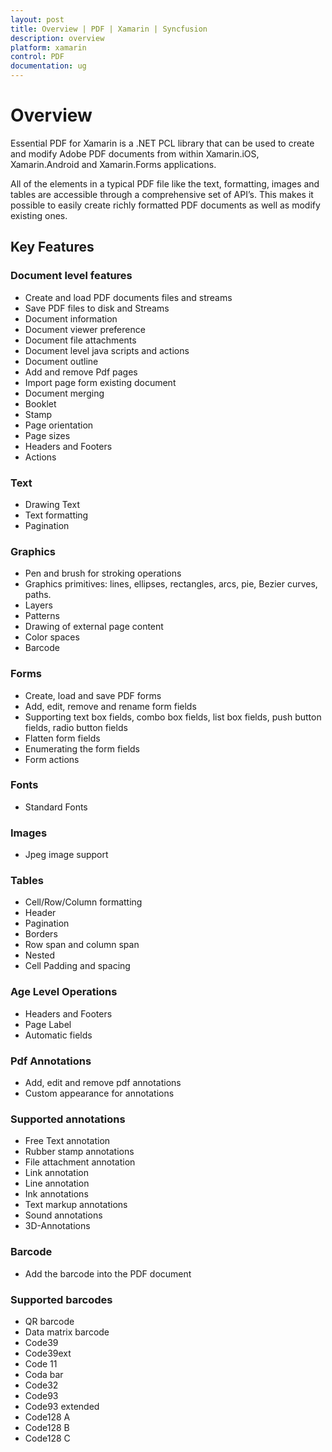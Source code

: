 ```yaml
---
layout: post
title: Overview | PDF | Xamarin | Syncfusion
description: overview
platform: xamarin
control: PDF
documentation: ug
---
```


# Overview

Essential PDF for Xamarin is a .NET PCL library that can be used to create and modify Adobe PDF documents from within 
Xamarin.iOS, Xamarin.Android and Xamarin.Forms applications. 

All of the elements in a typical PDF file like the text, formatting, images and tables are accessible through a comprehensive 
set of API’s. This makes it possible to easily create richly formatted PDF documents as well as modify existing ones. 

## Key Features

### Document level features

* Create and load PDF documents files and streams
* Save PDF files to disk and Streams
* Document information
* Document viewer preference
* Document file attachments
* Document level java scripts and  actions
* Document outline
* Add and remove Pdf pages
* Import page form existing document
* Document merging 
* Booklet
* Stamp
* Page orientation
* Page sizes
* Headers and Footers
* Actions

### Text

* Drawing Text
* Text formatting
* Pagination

### Graphics

* Pen and brush for stroking operations
* Graphics primitives: lines, ellipses, rectangles, arcs, pie, Bezier curves, paths.
* Layers
* Patterns
* Drawing of external page content
* Color spaces
* Barcode

### Forms

* Create, load and save PDF forms
* Add, edit, remove and rename form fields
* Supporting text box fields, combo box fields, list box fields, push button fields, radio button fields
* Flatten form fields
* Enumerating the form fields
* Form actions

### Fonts

* Standard Fonts

### Images

* Jpeg image support

### Tables

* Cell/Row/Column formatting
* Header
* Pagination
* Borders
* Row span and column span
* Nested
* Cell Padding and spacing

### Age Level Operations

* Headers and Footers
* Page Label
* Automatic fields

### Pdf Annotations

* Add, edit and remove pdf annotations
* Custom appearance for annotations

### Supported annotations

* Free Text annotation
* Rubber stamp annotations
* File attachment annotation
* Link annotation
* Line annotation
* Ink annotations
* Text markup annotations
* Sound annotations
* 3D-Annotations

### Barcode

* Add the barcode into the PDF document

### Supported barcodes 

* QR barcode
* Data matrix barcode
* Code39
* Code39ext
* Code 11
* Coda bar
* Code32
* Code93
* Code93 extended
* Code128 A
* Code128 B
* Code128 C
